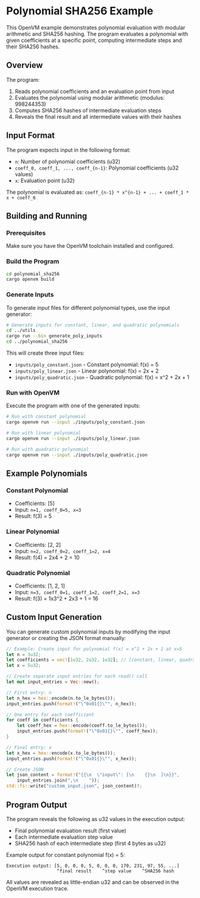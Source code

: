 # Polynomial SHA256 Example

This OpenVM example demonstrates polynomial evaluation with modular arithmetic and SHA256 hashing. The program evaluates a polynomial with given coefficients at a specific point, computing intermediate steps and their SHA256 hashes.

## Overview

The program:
1. Reads polynomial coefficients and an evaluation point from input
2. Evaluates the polynomial using modular arithmetic (modulus: 998244353)
3. Computes SHA256 hashes of intermediate evaluation steps
4. Reveals the final result and all intermediate values with their hashes

## Input Format

The program expects input in the following format:
- `n`: Number of polynomial coefficients (u32)
- `coeff_0, coeff_1, ..., coeff_{n-1}`: Polynomial coefficients (u32 values)
- `x`: Evaluation point (u32)

The polynomial is evaluated as: `coeff_{n-1} * x^{n-1} + ... + coeff_1 * x + coeff_0`

## Building and Running

### Prerequisites

Make sure you have the OpenVM toolchain installed and configured.

### Build the Program

```bash
cd polynomial_sha256
cargo openvm build
```

### Generate Inputs

To generate input files for different polynomial types, use the input generator:

```bash
# Generate inputs for constant, linear, and quadratic polynomials
cd ../utils
cargo run --bin generate_poly_inputs
cd ../polynomial_sha256
```

This will create three input files:
- `inputs/poly_constant.json` - Constant polynomial: f(x) = 5
- `inputs/poly_linear.json` - Linear polynomial: f(x) = 2x + 2  
- `inputs/poly_quadratic.json` - Quadratic polynomial: f(x) = x^2 + 2x + 1

### Run with OpenVM

Execute the program with one of the generated inputs:

```bash
# Run with constant polynomial
cargo openvm run --input ./inputs/poly_constant.json

# Run with linear polynomial  
cargo openvm run --input ./inputs/poly_linear.json

# Run with quadratic polynomial
cargo openvm run --input ./inputs/poly_quadratic.json
```

## Example Polynomials

### Constant Polynomial
- Coefficients: [5]
- Input: `n=1, coeff_0=5, x=3`
- Result: f(3) = 5

### Linear Polynomial  
- Coefficients: [2, 2]
- Input: `n=2, coeff_0=2, coeff_1=2, x=4`
- Result: f(4) = 2x4 + 2 = 10

### Quadratic Polynomial
- Coefficients: [1, 2, 1] 
- Input: `n=3, coeff_0=1, coeff_1=2, coeff_2=1, x=3`
- Result: f(3) = 1x3^2 + 2x3 + 1 = 16

## Custom Input Generation

You can generate custom polynomial inputs by modifying the input generator or creating the JSON format manually:

```rust
// Example: Create input for polynomial f(x) = x^2 + 2x + 1 at x=5
let n = 3u32;
let coefficients = vec![1u32, 2u32, 1u32]; // [constant, linear, quadratic]
let x = 5u32;

// Create separate input entries for each read() call
let mut input_entries = Vec::new();

// First entry: n
let n_hex = hex::encode(n.to_le_bytes());
input_entries.push(format!("\"0x01{}\"", n_hex));

// One entry for each coefficient
for coeff in coefficients {
    let coeff_hex = hex::encode(coeff.to_le_bytes());
    input_entries.push(format!("\"0x01{}\"", coeff_hex));
}

// Final entry: x
let x_hex = hex::encode(x.to_le_bytes());
input_entries.push(format!("\"0x01{}\"", x_hex));

// Create JSON
let json_content = format!("{{\n  \"input\": [\n    {}\n  ]\n}}", 
    input_entries.join(",\n    "));
std::fs::write("custom_input.json", json_content)?;
```

## Program Output

The program reveals the following as u32 values in the execution output:
- Final polynomial evaluation result (first value)
- Each intermediate evaluation step value  
- SHA256 hash of each intermediate step (first 4 bytes as u32)

Example output for constant polynomial f(x) = 5:
```
Execution output: [5, 0, 0, 0, 5, 0, 0, 0, 170, 231, 97, 55, ...]
                   ^final result    ^step value    ^SHA256 hash
```

All values are revealed as little-endian u32 and can be observed in the OpenVM execution trace.
